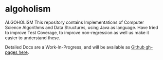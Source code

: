 # algoholism
ALGOHOLISM
This repository contains Implementations of Computer Science Algorithms and Data Structures, using Java as language.
Have tried to improve Test Coverage, to improve non-regression as well us make it easier to understand these.

Detailed Docs are a Work-In-Progress, and will be available as [Github gh-pages here](https://agrawalnishant.github.io/algoholism/).
